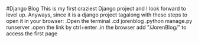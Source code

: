 #Django Blog
This is my first craziest Django project and I look forward to level up. Anyways, since it is a django project tagalong with these steps to open it in your browser:
.Open the terminal
.cd jorenblog
.python manage.py runserver
.open the link by ctrl+enter
.in the browser add "/JorenBlog/" to access the first page